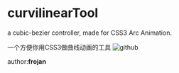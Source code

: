 curvilinearTool
===============

a cubic-bezier controller, made for CSS3 Arc Animation.

一个方便你用CSS3做曲线动画的工具
![github](http://github.com/unicorn.png "github")  

author:**frojan**
